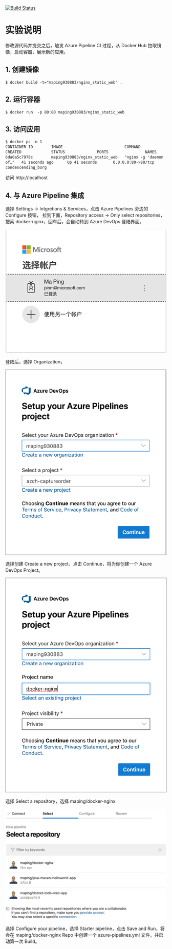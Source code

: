 [![Build Status](https://maping930883.visualstudio.com/docker-nginx/_apis/build/status/maping.docker-nginx?branchName=master)](https://maping930883.visualstudio.com/docker-nginx/_build/latest?definitionId=15&branchName=master)

# 实验说明
修改源代码并提交之后，触发 Azure Pipeline CI 过程，从 Docker Hub 拉取镜像，启动容器，展示新的应用。

## 1. 创建镜像
```console
$ docker build -t="maping930883/nginx_static_web" .
```

## 2. 运行容器
```console
$ docker run  -p 80:80 maping930883/nginx_static_web
```

## 3. 访问应用
```console
$ docker ps -n 1
CONTAINER ID        IMAGE                           COMMAND                  CREATED             STATUS              PORTS                NAMES
6da0a5c7978c        maping930883/nginx_static_web   "nginx -g 'daemon of…"   41 seconds ago      Up 41 seconds       0.0.0.0:80->80/tcp   condescending_borg
```

访问 http://localhost

## 4. 与 Azure Pipeline 集成
选择 Settings -> Intgretions & Services，点击 Azure Pipelines 旁边的 Configure 按钮，
拉到下面，Repository access -> Only select repositories，搜索 docker-nginx，回车后，会自动转到 Azure DevOps 登陆界面。

![image](./images/1.png)

登陆后，选择 Organization，

![image](./images/2.png)

选择创建 Create a new project，点击 Continue，将为你创建一个 Azure DevOps Project。

![image](./images/3.png)

选择 Select a repository，选择 maping/docker-nginx

![image](./images/4.png)

选择 Configure your pipeline，选择 Starter pipeline，点击 Save and Run，将会在 maping/docker-nginx Repo 中创建一个 azure-pipelines.yml 文件，并启动第一次 Build。
